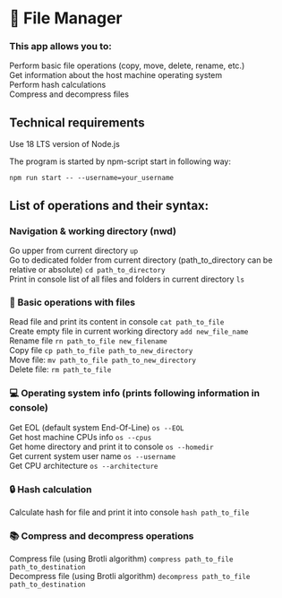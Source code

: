 # :file_folder: File Manager

### This app allows you to:  
Perform basic file operations (copy, move, delete, rename, etc.)  
Get information about the host machine operating system  
Perform hash calculations  
Compress and decompress files  

## Technical requirements

Use 18 LTS version of Node.js  

The program is started by npm-script start in following way:  
```
npm run start -- --username=your_username
```
## List of operations and their syntax:  
### Navigation & working directory (nwd)  
Go upper from current directory ```up```  
Go to dedicated folder from current directory (path_to_directory can be relative or absolute) ```cd path_to_directory```  
Print in console list of all files and folders in current directory ```ls```  
### :file_folder: Basic operations with files  
Read file and print its content in console ```cat path_to_file```  
Create empty file in current working directory ```add new_file_name```  
Rename file ```rn path_to_file new_filename```  
Copy file ```cp path_to_file path_to_new_directory```  
Move file: ```mv path_to_file path_to_new_directory```  
Delete file: ```rm path_to_file```  
### :computer: Operating system info (prints following information in console)  
Get EOL (default system End-Of-Line) ```os --EOL```  
Get host machine CPUs info ```os --cpus```  
Get home directory and print it to console ```os --homedir```  
Get current system user name ```os --username```  
Get CPU architecture ```os --architecture```  
### :lock: Hash calculation
Calculate hash for file and print it into console ```hash path_to_file```  
### :books: Compress and decompress operations
Compress file (using Brotli algorithm) ```compress path_to_file path_to_destination```  
Decompress file (using Brotli algorithm) ```decompress path_to_file path_to_destination```  
